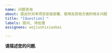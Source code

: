 ```yaml
---
name: 问题咨询
about: 提出针对本项目安装部署、使用及其他方面的相关问题
title: "[Question] "
labels: 提问, 待处理
assignees: wojiushixiaobai

---
```


**请描述您的问题.**
